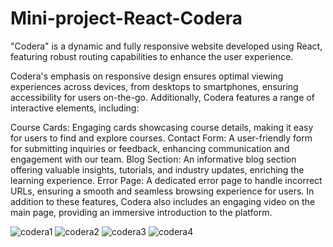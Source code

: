 # Mini-project-React-Codera

"Codera" is a dynamic and fully responsive website developed using React, featuring robust routing capabilities to enhance the user experience.

Codera's emphasis on responsive design ensures optimal viewing experiences across devices, from desktops to smartphones, ensuring accessibility for users on-the-go. Additionally, Codera features a range of interactive elements, including:

Course Cards: Engaging cards showcasing course details, making it easy for users to find and explore courses.
Contact Form: A user-friendly form for submitting inquiries or feedback, enhancing communication and engagement with our team.
Blog Section: An informative blog section offering valuable insights, tutorials, and industry updates, enriching the learning experience.
Error Page: A dedicated error page to handle incorrect URLs, ensuring a smooth and seamless browsing experience for users.
In addition to these features, Codera also includes an engaging video on the main page, providing an immersive introduction to the platform.




![codera1](https://github.com/Hei-sen-bergg/Mini-project-React-Codera/assets/154010547/400874ea-053a-4908-9d4a-03a91b02556d)
![codera2](https://github.com/Hei-sen-bergg/Mini-project-React-Codera/assets/154010547/1eefeba0-0d0c-4d60-bf92-402bb292cc9c)
![codera3](https://github.com/Hei-sen-bergg/Mini-project-React-Codera/assets/154010547/dabb3a3c-1c93-4ea8-9514-f307826cf6eb)
![codera4](https://github.com/Hei-sen-bergg/Mini-project-React-Codera/assets/154010547/053d58df-fbf6-494a-b2ba-9920a7027237)
